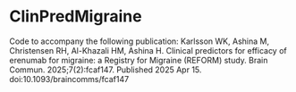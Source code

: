 # ClinPredMigraine

Code to accompany the following publication:
Karlsson WK, Ashina M, Christensen RH, Al-Khazali HM, Ashina H. Clinical predictors for efficacy of erenumab for migraine: a Registry for Migraine (REFORM) study. Brain Commun. 2025;7(2):fcaf147. Published 2025 Apr 15. doi:10.1093/braincomms/fcaf147
